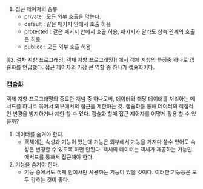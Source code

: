 1) 접근 제어자의 종류
	-  private : 모든 외부 호출을 막는다.
	-  default : 같은 패키지 안에서 호출 허용
	-  protected : 같은 패키지 안에서 호출 허용, 패키지가 달라도 상속 관계의 호출은 허용
	-  publice : 모든 외부 호출 허용

[[3. 절차 지향 프로그래밍, 객체 지향 프로그래밍]] 에서 객체 지향의 특징중 하나로 캡슐화를 언급했다. 접근 제어자의 가장 큰 역할 중 하나가 캡슐화이다.

### 캡슐화
객체 지향 프로그래밍의 중요한 개념 중 하나로써, 데이터와 해당 데이터를 처리하는 메서드를 하나로 묶어서 외부에서의 접근을 제한하는 것. 캡슐화를 통해 데이터의 직접적인 변경을 방지하거나 제한 할 수 있다.
캡슐화 할때 접근 제어자를 어떻게 활용 할 수 있을까?
1) 데이터를 숨겨야 한다.
	- 객체에는 속성과 기능이 있는데 기능은 외부에서 기능을 가져다 쓸수 있어도 속성은 변경할 수 있도록 하면 안된다. 객체의 데이터는 객체가 제공하는 기능인 메서드를 통해서 접근해야 한다.
2) 기능을 숨겨야 한다.
	-  기능 중에서도 객체 안에서만 사용하는 기능이 있을 것이다. 이러한 기능등은 모두 감추는 것이 좋다.